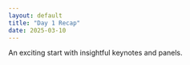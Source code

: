 ```yaml
---
layout: default
title: "Day 1 Recap"
date: 2025-03-10
---
```



<p>An exciting start with insightful keynotes and panels.</p>
